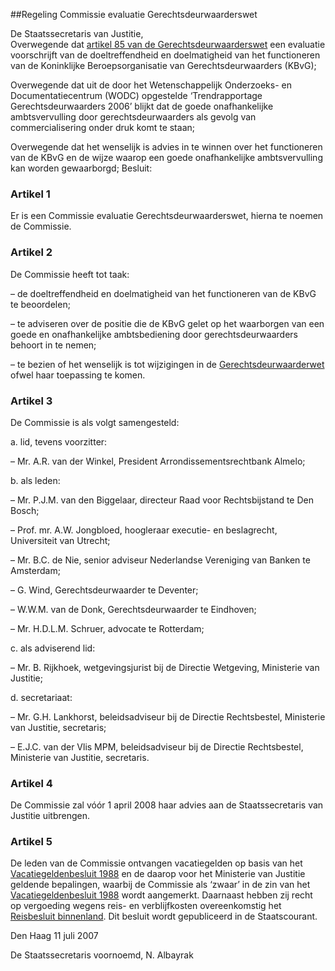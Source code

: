 <meta http-equiv='Content-Type' content='text/html; charset=utf-8' />

##Regeling Commissie evaluatie Gerechtsdeurwaarderswet

De Staatssecretaris van Justitie,  
Overwegende dat [artikel 85 van de Gerechtsdeurwaarderswet](../../../../../../wet/gerechtsdeurwaarderswet/BWBR0012197/README.md) een evaluatie voorschrijft van de doeltreffendheid en doelmatigheid van het functioneren van de Koninklijke Beroepsorganisatie van Gerechtsdeurwaarders (KBvG);

Overwegende dat uit de door het Wetenschappelijk Onderzoeks- en Documentatiecentrum (WODC) opgestelde ‘Trendrapportage Gerechtsdeurwaarders 2006’ blijkt dat de goede onafhankelijke ambtsvervulling door gerechtsdeurwaarders als gevolg van commercialisering onder druk komt te staan;

Overwegende dat het wenselijk is advies in te winnen over het functioneren van de KBvG en de wijze waarop een goede onafhankelijke ambtsvervulling kan worden gewaarborgd;
Besluit:    

### Artikel  1  

Er is een Commissie evaluatie Gerechtsdeurwaarderswet, hierna te noemen de Commissie. 

### Artikel  2  

De Commissie heeft tot taak: 

– de doeltreffendheid en doelmatigheid van het functioneren van de KBvG te beoordelen;  

– te adviseren over de positie die de KBvG gelet op het waarborgen van een goede en onafhankelijke ambtsbediening door gerechtsdeurwaarders behoort in te nemen;  

– te bezien of het wenselijk is tot wijzigingen in de [Gerechtsdeurwaarderwet](../../../../../../wet/gerechtsdeurwaarderswet/BWBR0012197/README.md) ofwel haar toepassing te komen.   

### Artikel  3  

De Commissie is als volgt samengesteld: 

a. lid, tevens voorzitter: 

– Mr. A.R. van der Winkel, President Arrondissementsrechtbank Almelo;    

b. als leden: 

– Mr. P.J.M. van den Biggelaar, directeur Raad voor Rechtsbijstand te Den Bosch;  

– Prof. mr. A.W. Jongbloed, hoogleraar executie- en beslagrecht, Universiteit van Utrecht;  

– Mr. B.C. de Nie, senior adviseur Nederlandse Vereniging van Banken te Amsterdam;  

– G. Wind, Gerechtsdeurwaarder te Deventer;  

– W.W.M. van de Donk, Gerechtsdeurwaarder te Eindhoven;  

– Mr. H.D.L.M. Schruer, advocate te Rotterdam;    

c. als adviserend lid: 

– Mr. B. Rijkhoek, wetgevingsjurist bij de Directie Wetgeving, Ministerie van Justitie;    

d. secretariaat: 

– Mr. G.H. Lankhorst, beleidsadviseur bij de Directie Rechtsbestel, Ministerie van Justitie, secretaris;  

– E.J.C. van der Vlis MPM, beleidsadviseur bij de Directie Rechtsbestel, Ministerie van Justitie, secretaris.     

### Artikel  4  

De Commissie zal vóór 1 april 2008 haar advies aan de Staatssecretaris van Justitie uitbrengen. 

### Artikel  5  

De leden van de Commissie ontvangen vacatiegelden op basis van het [Vacatiegeldenbesluit 1988](../../../../../../AMvB/vacatiegeldenbesluit/1988/BWBR0004317/README.md) en de daarop voor het Ministerie van Justitie geldende bepalingen, waarbij de Commissie als ‘zwaar’ in de zin van het [Vacatiegeldenbesluit 1988](../../../../../../AMvB/vacatiegeldenbesluit/1988/BWBR0004317/README.md) wordt aangemerkt. Daarnaast hebben zij recht op vergoeding wegens reis- en verblijfkosten overeenkomstig het [Reisbesluit binnenland](../../../../../../AMvB/reisbesluit/binnenland/BWBR0005889/README.md). 
Dit besluit wordt gepubliceerd in de Staatscourant.   

Den Haag 
11 juli 2007   

De 
Staatssecretaris voornoemd, 
N. Albayrak     
